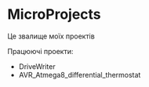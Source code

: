 # MicroProjects
Це звалище моїх проектів

Працюючі проекти:
  * DriveWriter
  * AVR_Atmega8_differential_thermostat
